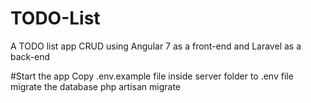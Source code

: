 # TODO-List
A TODO list app CRUD using Angular 7 as a front-end and Laravel as a back-end

#Start the app
Copy .env.example file inside server folder to .env file 
migrate the database
php artisan migrate
